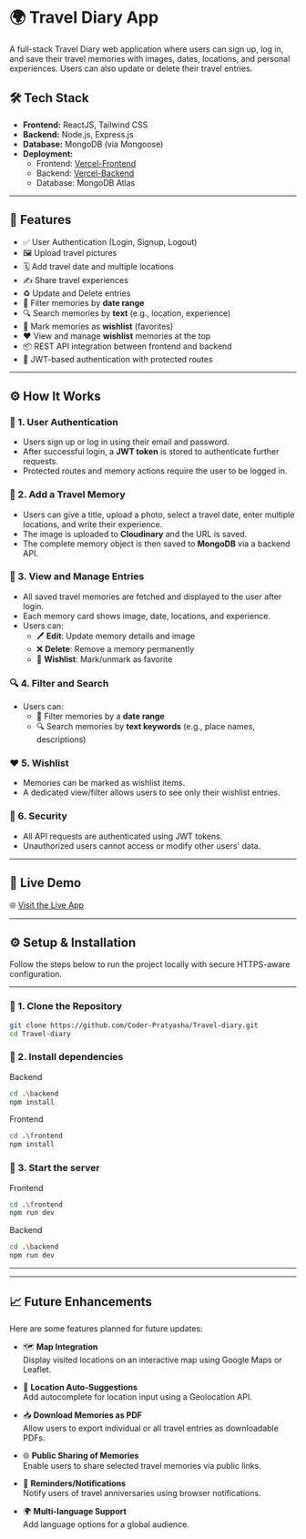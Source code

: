 # 🌍 Travel Diary App

A full-stack Travel Diary web application where users can sign up, log in, and save their travel memories with images, dates, locations, and personal experiences. Users can also update or delete their travel entries.

## 🛠 Tech Stack

- **Frontend:** ReactJS, Tailwind CSS
- **Backend:** Node.js, Express.js
- **Database:** MongoDB (via Mongoose)
- **Deployment:**
  - Frontend: [Vercel-Frontend](https://travel-diary-frontend-six.vercel.app/#/)
  - Backend: [Vercel-Backend](https://travel-diary-henna.vercel.app/)
  - Database: MongoDB Atlas

---

## 🔐 Features

- ✅ User Authentication (Login, Signup, Logout)
- 🖼️ Upload travel pictures
- 🗓️ Add travel date and multiple locations
- ✍️ Share travel experiences
- ♻️ Update and Delete entries
- 📅 Filter memories by **date range**
- 🔍 Search memories by **text** (e.g., location, experience)
-  💖 Mark memories as **wishlist** (favorites)
- ❤️ View and manage **wishlist** memories at the top
- 📦 REST API integration between frontend and backend
- 🔐 JWT-based authentication with protected routes

---
## ⚙️ How It Works

### 👤 1. User Authentication
- Users sign up or log in using their email and password.
- After successful login, a **JWT token** is stored to authenticate further requests.
- Protected routes and memory actions require the user to be logged in.

### 📸 2. Add a Travel Memory
- Users can give a title, upload a photo, select a travel date, enter multiple locations, and write their experience.
- The image is uploaded to **Cloudinary** and the URL is saved.
- The complete memory object is then saved to **MongoDB** via a backend API.

### 📖 3. View and Manage Entries
- All saved travel memories are fetched and displayed to the user after login.
- Each memory card shows image, date, locations, and experience.
- Users can:
  - 🖊️ **Edit**: Update memory details and image
  - ❌ **Delete**: Remove a memory permanently
  - 💖 **Wishlist**: Mark/unmark as favorite

### 🔍 4. Filter and Search
- Users can:
  - 📅 Filter memories by a **date range**
  - 🔍 Search memories by **text keywords** (e.g., place names, descriptions)

### ❤️ 5. Wishlist
- Memories can be marked as wishlist items.
- A dedicated view/filter allows users to see only their wishlist entries.

### 🔐 6. Security
- All API requests are authenticated using JWT tokens.
- Unauthorized users cannot access or modify other users' data.

---

## 🚀 Live Demo

🌐 [Visit the Live App](https://travel-diary-frontend-six.vercel.app/#/login)

---
## ⚙️ Setup & Installation

Follow the steps below to run the project locally with secure HTTPS-aware configuration.

---

### 📁 1. Clone the Repository

```bash
git clone https://github.com/Coder-Pratyasha/Travel-diary.git
cd Travel-diary

```

### 📁 2. Install dependencies

Backend
```bash
cd .\backend
npm install

```
Frontend
```bash
cd .\frontend
npm install

```
### 📁 3. Start the server
Frontend

```bash
cd .\frontend
npm run dev
```
Backend
```bash
cd .\backend
npm run dev
```
---
---

## 📈 Future Enhancements

Here are some features planned for future updates:

- 🗺️ **Map Integration**  
  Display visited locations on an interactive map using Google Maps or Leaflet.

- 🧭 **Location Auto-Suggestions**  
  Add autocomplete for location input using a Geolocation API.

- 📥 **Download Memories as PDF**  
  Allow users to export individual or all travel entries as downloadable PDFs.

- 🌐 **Public Sharing of Memories**  
  Enable users to share selected travel memories via public links.

- 🔔 **Reminders/Notifications**  
  Notify users of travel anniversaries using browser notifications.


- 🌍 **Multi-language Support**  
  Add language options for a global audience.



